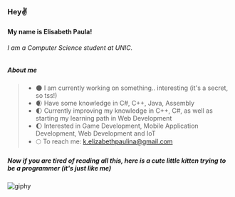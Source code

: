 ### Hey✌️ 
#### My name is Elisabeth Paula!
###### I am a Computer Science student at UNIC. 

##### About me
> * 🌑 I am currently working on something.. interesting (it's a secret, so tss!)
> * 🌒 Have some knowledge in C#, C++, Java, Assembly
> * 🌓 Currently improving my knowledge in C++, C#, as well as starting my learning path in Web Development
> * 🌔 Interested in Game Development, Mobile Application Development, Web Development and IoT
> * 🌕 To reach me: k.elizabethpaulina@gmail.com

##### Now if you are tired of reading all this, here is a cute little kitten trying to be a programmer (it's just like me) 

![giphy](https://github.com/kkelisabeth/kkelisabeth/assets/99167960/b4a9bc13-4a03-4ff8-8a4c-67b7a0cb99a9)
